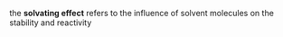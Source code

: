 

the **solvating effect** refers to the influence of solvent molecules on the stability and reactivity